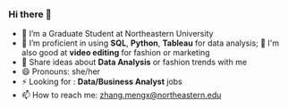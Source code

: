 ### Hi there 👋

- 🔭 I’m a Graduate Student at Northeastern University
- 🌱 I’m proficient in using **SQL**, **Python**, **Tableau** for data analysis;
  🌱 I'm also good at **video editing** for fashion or marketing
- 💬 Share ideas about **Data Analysis** or fashion trends with me
- 😄 Pronouns: she/her
- ⚡ Looking for : **Data/Business Analyst** jobs
- 📫 How to reach me: zhang.mengx@northeastern.edu
